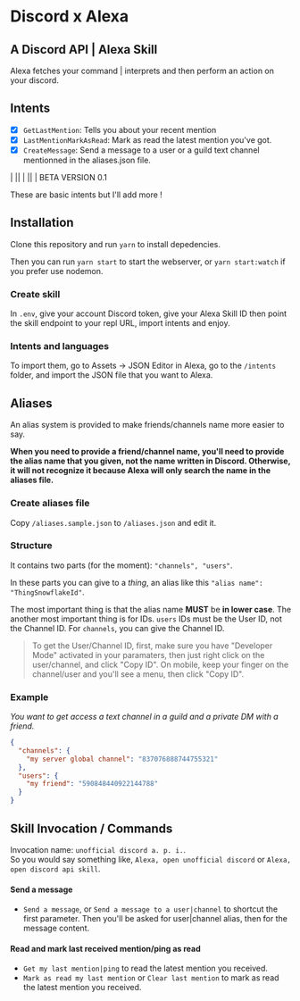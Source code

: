 # Discord x Alexa

## A Discord API | Alexa Skill

Alexa fetches your command | interprets and then perform an action on your discord.


## Intents

- [x] `GetLastMention`: Tells you about your recent mention
- [x] `LastMentionMarkAsRead`: Mark as read the latest mention you've got.
- [x] `CreateMessage`: Send a message to a user or a guild text channel mentionned in the aliases.json file.

| || | || | BETA VERSION 0.1

These are basic intents but I'll add more !

## Installation

Clone this repository and run `yarn` to install depedencies.

Then you can run `yarn start` to start the webserver, or
`yarn start:watch` if you prefer use nodemon.

### Create skill

In `.env`, give your account Discord token,
give your Alexa Skill ID then point the skill endpoint to your repl URL,
import intents and enjoy.

### Intents and languages

To import them, go to Assets -> JSON Editor in Alexa,
go to the `/intents` folder, and import
the JSON file that you want to Alexa.

## Aliases

An alias system is provided to make friends/channels name more easier to say.

**When you need to provide a friend/channel name, you'll need to provide the alias name that you given, not the name written in Discord. Otherwise, it will not recognize it because Alexa will only search the name in the aliases file.**

### Create aliases file

Copy `/aliases.sample.json` to `/aliases.json` and edit it.

### Structure

It contains two parts (for the moment): `"channels", "users"`.

In these parts you can give to a _thing_, an alias like this `"alias name": "ThingSnowflakeId"`.

The most important thing is that the alias name **MUST** be **in lower case**.
The another most important thing is for IDs. `users` IDs must be the User ID, not the Channel ID.
For `channels`, you can give the Channel ID.

> To get the User/Channel ID, first, make sure you have "Developer Mode" activated in your paramaters, then just right click on the user/channel, and click "Copy ID". On mobile, keep your finger on the channel/user and you'll see a menu, then click "Copy ID".

### Example

_You want to get access a text channel in a guild and a private DM with a friend._

```json
{
  "channels": {
    "my server global channel": "837076888744755321"
  },
  "users": {
    "my friend": "590848440922144788"
  }
}
```

## Skill Invocation / Commands


Invocation name: `unofficial discord a. p. i.`. \
So you would say something like, `Alexa, open unofficial discord` or `Alexa, open discord api skill`.

#### Send a message

- `Send a message`, or `Send a message to a user|channel` to shortcut the first parameter.
  Then you'll be asked for user|channel alias, then for the message content.

#### Read and mark last received mention/ping as read

- `Get my last mention|ping` to read the latest mention you received.
- `Mark as read my last mention` or `Clear last mention` to mark as read the latest mention you received.

